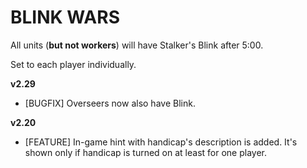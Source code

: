 # BLINK WARS

All units (**but not workers**) will have Stalker's Blink after 5:00.

Set to each player individually.

**v2.29**

* [BUGFIX] Overseers now also have Blink.

**v2.20**

* [FEATURE] In-game hint with handicap's description is added. It's shown only if handicap is turned on at least for one player.

